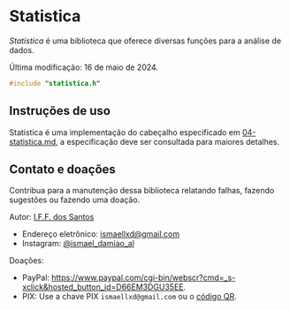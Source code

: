 # Statistica

*Statistica*
é uma biblioteca que oferece diversas funções
para a análise de dados.

Última modificação: 16 de maio de 2024.

```C
#include "statistica.h"
```

## Instruções de uso

Statistica é uma implementação do cabeçalho especificado
em [04-statistica.md](../../spec/textual/04-statistica.md),
a especificação deve ser consultada para maiores detalhes.

## Contato e doações

Contribua para a manutenção dessa biblioteca
relatando falhas, fazendo sugestões ou fazendo uma doação.

Autor: [I.F.F. dos Santos](https://github.com/ismaeldamiao)

- Endereço eletrônico: [ismaellxd@gmail.com](mailto:ismaellxd@gmail.com)
- Instagram: [@ismael_damiao_al](https://www.instagram.com/ismael_damiao_al/)

Doações:

- PayPal: <https://www.paypal.com/cgi-bin/webscr?cmd=_s-xclick&hosted_button_id=D66EM3DGU35EE>.
- PIX: Use a chave PIX `ismaellxd@gmail.com` ou o [código QR](../../QR_PIX.svg).
